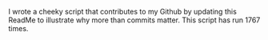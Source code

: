 I wrote a cheeky script that contributes to my Github by updating this ReadMe to illustrate why more than commits matter. This script has run 1767 times.